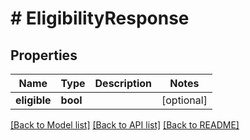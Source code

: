 # # EligibilityResponse

## Properties

Name | Type | Description | Notes
------------ | ------------- | ------------- | -------------
**eligible** | **bool** |  | [optional]

[[Back to Model list]](../../README.md#models) [[Back to API list]](../../README.md#endpoints) [[Back to README]](../../README.md)
